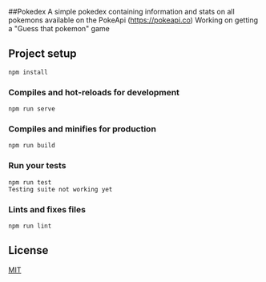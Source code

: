 ##Pokedex
A simple pokedex containing information and stats on all pokemons available on the PokeApi (https://pokeapi.co)
Working on getting a "Guess that pokemon" game

## Project setup
```
npm install
```

### Compiles and hot-reloads for development
```
npm run serve
```

### Compiles and minifies for production
```
npm run build
```

### Run your tests
```
npm run test
Testing suite not working yet
```
### Lints and fixes files
```
npm run lint
```

## License

[MIT](LICENSE)

